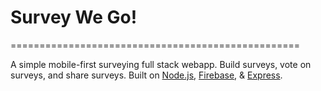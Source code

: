 # Survey We Go!
==================================================

A simple mobile-first surveying full stack webapp. Build surveys, vote on surveys, and share surveys. 
Built on [Node.js], [Firebase], & [Express].

[Node.js]: https://nodejs.org/en/
[Firebase]: https://firebase.google.com/
[Express]: https://expressjs.com/
